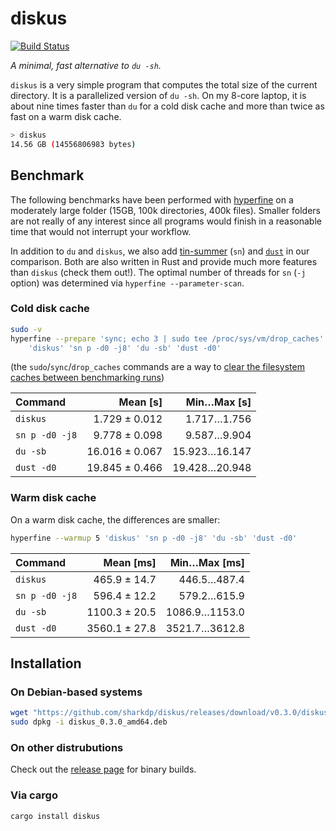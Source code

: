 # diskus

[![Build Status](https://travis-ci.org/sharkdp/diskus.svg?branch=master)](https://travis-ci.org/sharkdp/diskus)

*A minimal, fast alternative to `du -sh`.*

`diskus` is a very simple program that computes the total size of the current directory. It is a
parallelized version of `du -sh`. On my 8-core laptop, it is about nine times faster than `du` for
a cold disk cache and more than twice as fast on a warm disk cache.

``` bash
> diskus
14.56 GB (14556806983 bytes)
```

## Benchmark

The following benchmarks have been performed with [hyperfine](https://github.com/sharkdp/hyperfine) on
a moderately large folder (15GB, 100k directories, 400k files). Smaller folders are not really of any
interest since all programs would finish in a reasonable time that would not interrupt your workflow.

In addition to `du` and `diskus`, we also add [tin-summer](https://github.com/vmchale/tin-summer) (`sn`) and
[`dust`](https://github.com/bootandy/dust) in our comparison. Both are also written in Rust and provide
much more features than `diskus` (check them out!). The optimal number of threads for `sn` (`-j` option) was
determined via `hyperfine --parameter-scan`.

### Cold disk cache

```bash
sudo -v
hyperfine --prepare 'sync; echo 3 | sudo tee /proc/sys/vm/drop_caches' \
    'diskus' 'sn p -d0 -j8' 'du -sb' 'dust -d0'
```
(the `sudo`/`sync`/`drop_caches` commands are a way to
[clear the filesystem caches between benchmarking runs](https://github.com/sharkdp/hyperfine#io-heavy-programs))

| Command | Mean [s] | Min…Max [s] |
|:---|---:|---:|
| `diskus` | 1.729 ± 0.012 | 1.717…1.756 |
| `sn p -d0 -j8` | 9.778 ± 0.098 | 9.587…9.904 |
| `du -sb` | 16.016 ± 0.067 | 15.923…16.147 |
| `dust -d0` | 19.845 ± 0.466 | 19.428…20.948 |

### Warm disk cache

On a warm disk cache, the differences are smaller:
```bash
hyperfine --warmup 5 'diskus' 'sn p -d0 -j8' 'du -sb' 'dust -d0'
```

| Command | Mean [ms] | Min…Max [ms] |
|:---|---:|---:|
| `diskus` | 465.9 ± 14.7 | 446.5…487.4 |
| `sn p -d0 -j8` | 596.4 ± 12.2 | 579.2…615.9 |
| `du -sb` | 1100.3 ± 20.5 | 1086.9…1153.0 |
| `dust -d0` | 3560.1 ± 27.8 | 3521.7…3612.8 |

## Installation

### On Debian-based systems

``` bash
wget "https://github.com/sharkdp/diskus/releases/download/v0.3.0/diskus_0.3.0_amd64.deb"
sudo dpkg -i diskus_0.3.0_amd64.deb
```

### On other distrubutions

Check out the [release page](https://github.com/sharkdp/diskus/releases) for binary builds.

### Via cargo

```
cargo install diskus
```
